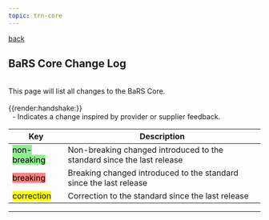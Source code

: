 ```yaml
---
topic: trn-core
---
```


<a href="#" onclick="history.back()">back</a>

## BaRS Core Change Log

<br>
This page will list all changes to the BaRS Core. 
<br>
<br>
<div class="imgHandshake">{{render:handshake:}}</div> &nbsp; - Indicates a change inspired by provider or supplier feedback.
<p>


|Key                                                            | Description                            | 
|---------------------------------------------------------------|----------------------------------------|
|<mark style="background-color: LightGreen">non-breaking</mark> |Non-breaking changed introduced to the standard since the last release  |
|<mark style="background-color: #ff8080">breaking</mark>        |Breaking changed introduced to the standard since the last release |
|<mark style="background-color: Yellow">correction</mark>       |Correction to the standard since the last release |
<hr>